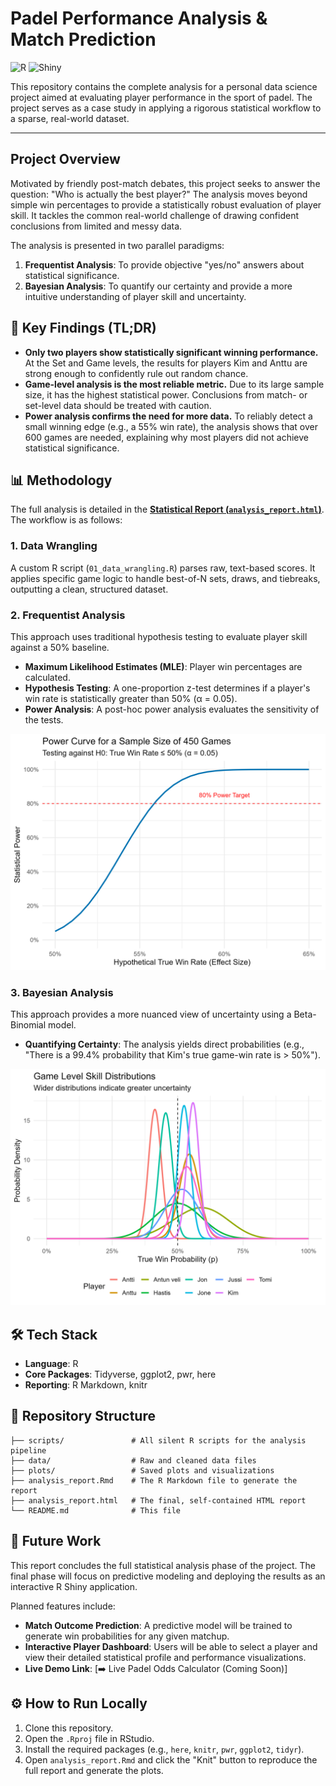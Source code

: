# Padel Performance Analysis & Match Prediction

![R](https://img-shields.io/badge/R-276DC3?style=for-the-badge&logo=r&logoColor=white)
![Shiny](https://img.shields.io/badge/Shiny-1A1A1A?style=for-the-badge&logo=shiny&logoColor=white)

This repository contains the complete analysis for a personal data science project aimed at evaluating player performance in the sport of padel. The project serves as a case study in applying a rigorous statistical workflow to a sparse, real-world dataset.

---

## Project Overview

Motivated by friendly post-match debates, this project seeks to answer the question: "Who is actually the best player?" The analysis moves beyond simple win percentages to provide a statistically robust evaluation of player skill. It tackles the common real-world challenge of drawing confident conclusions from limited and messy data.

The analysis is presented in two parallel paradigms:
1.  **Frequentist Analysis**: To provide objective "yes/no" answers about statistical significance.
2.  **Bayesian Analysis**: To quantify our certainty and provide a more intuitive understanding of player skill and uncertainty.

## 🔑 Key Findings (TL;DR)

* **Only two players show statistically significant winning performance.** At the Set and Game levels, the results for players Kim and Anttu are strong enough to confidently rule out random chance.
* **Game-level analysis is the most reliable metric.** Due to its large sample size, it has the highest statistical power. Conclusions from match- or set-level data should be treated with caution.
* **Power analysis confirms the need for more data.** To reliably detect a small winning edge (e.g., a 55% win rate), the analysis shows that over 600 games are needed, explaining why most players did not achieve statistical significance.

## 📊 Methodology

The full analysis is detailed in the **[Statistical Report (`analysis_report.html`)](padel_report_100825.html)**. The workflow is as follows:

### 1. Data Wrangling
A custom R script (`01_data_wrangling.R`) parses raw, text-based scores. It applies specific game logic to handle best-of-N sets, draws, and tiebreaks, outputting a clean, structured dataset.

### 2. Frequentist Analysis
This approach uses traditional hypothesis testing to evaluate player skill against a 50% baseline.
* **Maximum Likelihood Estimates (MLE)**: Player win percentages are calculated.
* **Hypothesis Testing**: A one-proportion z-test determines if a player's win rate is statistically greater than 50% (α = 0.05).
* **Power Analysis**: A post-hoc power analysis evaluates the sensitivity of the tests.

![Power Curve Plot](plots/power_curve.png)

### 3. Bayesian Analysis
This approach provides a more nuanced view of uncertainty using a Beta-Binomial model.
* **Quantifying Certainty**: The analysis yields direct probabilities (e.g., "There is a 99.4% probability that Kim's true game-win rate is > 50%").

![Bayesian Game-Level Skill Distributions](plots/bayesian_game_plot.png)

## 🛠 Tech Stack

* **Language**: R
* **Core Packages**: Tidyverse, ggplot2, pwr, here
* **Reporting**: R Markdown, knitr

## 📁 Repository Structure

```
├── scripts/               # All silent R scripts for the analysis pipeline
├── data/                  # Raw and cleaned data files
├── plots/                 # Saved plots and visualizations
├── analysis_report.Rmd    # The R Markdown file to generate the report
├── analysis_report.html   # The final, self-contained HTML report
└── README.md              # This file
```

## 🚀 Future Work

This report concludes the full statistical analysis phase of the project. The final phase will focus on predictive modeling and deploying the results as an interactive R Shiny application.

Planned features include:
* **Match Outcome Prediction**: A predictive model will be trained to generate win probabilities for any given matchup.
* **Interactive Player Dashboard**: Users will be able to select a player and view their detailed statistical profile and performance visualizations.
* **Live Demo Link**: [➡️ Live Padel Odds Calculator (Coming Soon)]

## ⚙️ How to Run Locally

1.  Clone this repository.
2.  Open the `.Rproj` file in RStudio.
3.  Install the required packages (e.g., `here`, `knitr`, `pwr`, `ggplot2`, `tidyr`).
4.  Open `analysis_report.Rmd` and click the "Knit" button to reproduce the full report and generate the plots.

